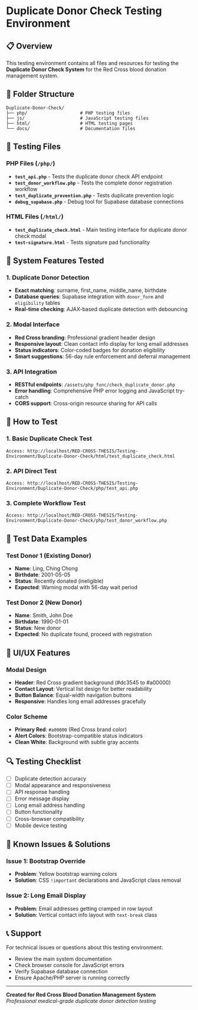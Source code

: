 # Duplicate Donor Check Testing Environment

## 📋 Overview
This testing environment contains all files and resources for testing the **Duplicate Donor Check System** for the Red Cross blood donation management system.

## 📁 Folder Structure

```
Duplicate-Donor-Check/
├── php/                    # PHP testing files
├── js/                     # JavaScript testing files  
├── html/                   # HTML testing pages
└── docs/                   # Documentation files
```

## 🧪 Testing Files

### PHP Files (`/php/`)
- **`test_api.php`** - Tests the duplicate donor check API endpoint
- **`test_donor_workflow.php`** - Tests the complete donor registration workflow
- **`test_duplicate_prevention.php`** - Tests duplicate prevention logic
- **`debug_supabase.php`** - Debug tool for Supabase database connections

### HTML Files (`/html/`)
- **`test_duplicate_check.html`** - Main testing interface for duplicate donor check modal
- **`test-signature.html`** - Tests signature pad functionality

## 🎯 System Features Tested

### 1. Duplicate Donor Detection
- **Exact matching**: surname, first_name, middle_name, birthdate
- **Database queries**: Supabase integration with `donor_form` and `eligibility` tables
- **Real-time checking**: AJAX-based duplicate detection with debouncing

### 2. Modal Interface
- **Red Cross branding**: Professional gradient header design
- **Responsive layout**: Clean contact info display for long email addresses
- **Status indicators**: Color-coded badges for donation eligibility
- **Smart suggestions**: 56-day rule enforcement and deferral management

### 3. API Integration
- **RESTful endpoints**: `/assets/php_func/check_duplicate_donor.php`
- **Error handling**: Comprehensive PHP error logging and JavaScript try-catch
- **CORS support**: Cross-origin resource sharing for API calls

## 🚀 How to Test

### 1. Basic Duplicate Check Test
```
Access: http://localhost/RED-CROSS-THESIS/Testing-Environment/Duplicate-Donor-Check/html/test_duplicate_check.html
```

### 2. API Direct Test
```
Access: http://localhost/RED-CROSS-THESIS/Testing-Environment/Duplicate-Donor-Check/php/test_api.php
```

### 3. Complete Workflow Test
```
Access: http://localhost/RED-CROSS-THESIS/Testing-Environment/Duplicate-Donor-Check/php/test_donor_workflow.php
```

## 🔧 Test Data Examples

### Test Donor 1 (Existing Donor)
- **Name**: Ling, Ching Chong
- **Birthdate**: 2001-05-05
- **Status**: Recently donated (ineligible)
- **Expected**: Warning modal with 56-day wait period

### Test Donor 2 (New Donor)
- **Name**: Smith, John Doe
- **Birthdate**: 1990-01-01
- **Status**: New donor
- **Expected**: No duplicate found, proceed with registration

## 🎨 UI/UX Features

### Modal Design
- **Header**: Red Cross gradient background (#dc3545 to #a00000)
- **Contact Layout**: Vertical list design for better readability
- **Button Balance**: Equal-width navigation buttons
- **Responsive**: Handles long email addresses gracefully

### Color Scheme
- **Primary Red**: `#a00000` (Red Cross brand color)
- **Alert Colors**: Bootstrap-compatible status indicators
- **Clean White**: Background with subtle gray accents

## 🔍 Testing Checklist

- [ ] Duplicate detection accuracy
- [ ] Modal appearance and responsiveness
- [ ] API response handling
- [ ] Error message display
- [ ] Long email address handling
- [ ] Button functionality
- [ ] Cross-browser compatibility
- [ ] Mobile device testing

## 🐛 Known Issues & Solutions

### Issue 1: Bootstrap Override
- **Problem**: Yellow bootstrap warning colors
- **Solution**: CSS `!important` declarations and JavaScript class removal

### Issue 2: Long Email Display
- **Problem**: Email addresses getting cramped in row layout
- **Solution**: Vertical contact info layout with `text-break` class

## 📞 Support

For technical issues or questions about this testing environment:
- Review the main system documentation
- Check browser console for JavaScript errors
- Verify Supabase database connection
- Ensure Apache/PHP server is running correctly

---

**Created for Red Cross Blood Donation Management System**  
*Professional medical-grade duplicate donor detection testing* 